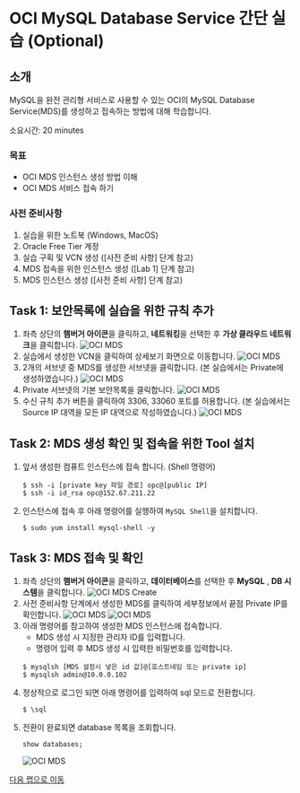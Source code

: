 # OCI MySQL Database Service 간단 실습 (Optional)

## 소개

MySQL을 완전 관리형 서비스로 사용할 수 있는 OCI의 MySQL Database Service(MDS)를 생성하고 접속하는 방법에 대해 학습합니다.

소요시간: 20 minutes

### 목표
- OCI MDS 인스턴스 생성 방법 이해
- OCI MDS 서비스 접속 하기

### 사전 준비사항
1. 실습을 위한 노트북 (Windows, MacOS)
2. Oracle Free Tier 계정
3. 실습 구획 및 VCN 생성 ([사전 준비 사항] 단계 참고)
4. MDS 접속을 위한 인스턴스 생성 ([Lab 1] 단계 참고)
5. MDS 인스턴스 생성 ([사전 준비 사항] 단계 참고)

## Task 1: 보안목록에 실습을 위한 규칙 추가
1. 좌측 상단의 **햄버거 아이콘**을 클릭하고, **네트워킹**을 선택한 후 **가상 클라우드 네트워크**을 클릭합니다.
   ![OCI MDS](images/oci-mds-2.png " ")
2. 실습에서 생성한 VCN을 클릭하여 상세보기 화면으로 이동합니다.
   ![OCI MDS](images/oci-mds-3.png " ")
3. 2개의 서브넷 중 MDS를 생성한 서브넷을 클릭합니다. (본 실습에서는 Private에 생성하였습니다.)
   ![OCI MDS](images/oci-mds-4.png " ")
4. Private 서브넷의 기본 보안목록을 클릭합니다.
   ![OCI MDS](images/oci-mds-5.png " ")
5. 수신 규칙 추가 버튼을 클릭하여 3306, 33060 포트를 허용합니다. (본 실습에서는 Source IP 대역을 모든 IP 대역으로 작성하였습니다.)
   ![OCI MDS](images/oci-mds-6.png " ")

## Task 2: MDS 생성 확인 및 접속을 위한 Tool 설치
1. 앞서 생성한 컴퓨트 인스턴스에 접속 합니다. (Shell 명령어)
   ```<shell>
   $ ssh -i [private key 파일 경로] opc@[public IP]
   $ ssh -i id_rsa opc@152.67.211.22
   ```
2. 인스턴스에 접속 후 아래 명령어를 실행하여 `MySQL Shell`을 설치합니다.
   ```<shell>
   $ sudo yum install mysql-shell -y
   ```

## Task 3: MDS 접속 및 확인
1. 좌측 상단의 **햄버거 아이콘**을 클릭하고, **데이터베이스**를 선택한 후 **MySQL** , **DB 시스템**을 클릭합니다.
   ![OCI MDS Create](images/create-mds-1.png " ")
2. 사전 준비사항 단계에서 생성한 MDS를 클릭하여 세부정보에서 끝점 Private IP를 확인합니다.
   ![OCI MDS](images/oci-mds-7.png " ")
   ![OCI MDS](images/oci-mds-8.png " ")
3. 아래 명령어를 참고하여 생성한 MDS 인스턴스에 접속합니다. 
   - MDS 생성 시 지정한 관리자 ID를 입력합니다.
   - 명령어 입력 후 MDS 생성 시 입력한 비밀번호를 입력합니다.
   ```<shell>
   $ mysqlsh [MDS 설정시 넣은 id 값]@[호스트네임 또는 private ip]
   $ mysqlsh admin@10.0.0.102
   ```
4. 정상적으로 로그인 되면 아래 명령어를 입력하여 sql 모드로 전환합니다.
   ```<shell>
   $ \sql
   ```
5. 전환이 완료되면 database 목록을 조회합니다.
   ```<sql>
   show databases;
   ```
   ![OCI MDS](images/oci-mds-9.png " ")


[다음 랩으로 이동](#next)
